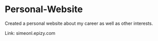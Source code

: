 # Personal-Website
Created a personal website about my career as well as other interests.

Link: simeonl.epizy.com
